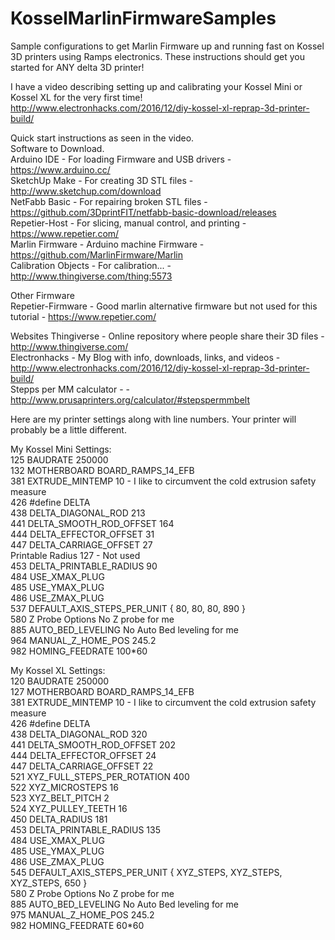 # KosselMarlinFirmwareSamples  
Sample configurations to get Marlin Firmware up and running fast on Kossel 3D printers using Ramps electronics. These instructions should get you started for ANY delta 3D printer!

I have a video describing setting up and calibrating your Kossel Mini or Kossel XL for the very first time!    
http://www.electronhacks.com/2016/12/diy-kossel-xl-reprap-3d-printer-build/


Quick start instructions as seen in the video.  
Software to Download.  
Arduino IDE     - For loading Firmware and USB drivers          - https://www.arduino.cc/  
SketchUp Make   - For creating 3D STL files                     - http://www.sketchup.com/download  
NetFabb Basic   - For repairing broken STL files                - https://github.com/3DprintFIT/netfabb-basic-download/releases  
Repetier-Host   - For slicing, manual control, and printing     - https://www.repetier.com/  
Marlin Firmware - Arduino machine Firmware                      - https://github.com/MarlinFirmware/Marlin  
Calibration Objects - For calibration...                        - http://www.thingiverse.com/thing:5573    

Other Firmware  
Repetier-Firmware - Good marlin alternative firmware but not used for this tutorial - https://www.repetier.com/  

Websites
Thingiverse - Online repository where people share their 3D files   - http://www.thingiverse.com/  
Electronhacks - My Blog with info, downloads, links, and videos     - http://www.electronhacks.com/2016/12/diy-kossel-xl-reprap-3d-printer-build/  
Stepps per MM calculator -                                          - http://www.prusaprinters.org/calculator/#stepspermmbelt  

Here are my printer settings along with line numbers. Your printer will probably be a little different.  

My Kossel Mini Settings:  
125 BAUDRATE                    250000  
132 MOTHERBOARD                 BOARD_RAMPS_14_EFB  
381 EXTRUDE_MINTEMP             10  - I like to circumvent the cold extrusion safety measure  
426 #define DELTA  
438 DELTA_DIAGONAL_ROD          213  
441 DELTA_SMOOTH_ROD_OFFSET     164  
444 DELTA_EFFECTOR_OFFSET       31  
447 DELTA_CARRIAGE_OFFSET       27  
    Printable Radius            127  - Not used  
453 DELTA_PRINTABLE_RADIUS      90  
484 USE_XMAX_PLUG  
485 USE_YMAX_PLUG  
486 USE_ZMAX_PLUG  
537 DEFAULT_AXIS_STEPS_PER_UNIT { 80, 80, 80, 890 }  
580 Z Probe Options             No Z probe for me  
885 AUTO_BED_LEVELING           No Auto Bed leveling for me  
964 MANUAL_Z_HOME_POS           245.2  
982 HOMING_FEEDRATE             100*60  



My Kossel XL Settings:  
120 BAUDRATE                    250000  
127 MOTHERBOARD                 BOARD_RAMPS_14_EFB  
381 EXTRUDE_MINTEMP             10  - I like to circumvent the cold extrusion safety measure  
426 #define DELTA  
438 DELTA_DIAGONAL_ROD          320  
441 DELTA_SMOOTH_ROD_OFFSET     202  
444 DELTA_EFFECTOR_OFFSET       24  
447 DELTA_CARRIAGE_OFFSET       22  
521 XYZ_FULL_STEPS_PER_ROTATION 400  
522 XYZ_MICROSTEPS 16  
523 XYZ_BELT_PITCH 2  
524 XYZ_PULLEY_TEETH 16  
450 DELTA_RADIUS                181  
453 DELTA_PRINTABLE_RADIUS      135  
484 USE_XMAX_PLUG  
485 USE_YMAX_PLUG  
486 USE_ZMAX_PLUG  
545 DEFAULT_AXIS_STEPS_PER_UNIT { XYZ_STEPS, XYZ_STEPS, XYZ_STEPS, 650 }  
580 Z Probe Options             No Z probe for me  
885 AUTO_BED_LEVELING           No Auto Bed leveling for me  
975 MANUAL_Z_HOME_POS           245.2  
982 HOMING_FEEDRATE             60*60  
